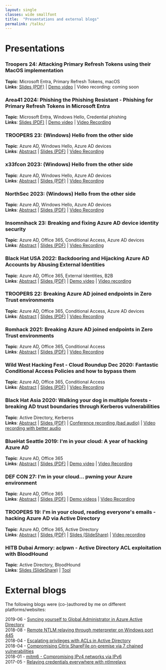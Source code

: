 ```yaml
---
layout: single
classes: wide smallfont
title:  "Presentations and external blogs"
permalink: /talks/
---
```


# Presentations
### **Troopers 24**: Attacking Primary Refresh Tokens using their MacOS implementation
**Topic**: Microsoft Entra, Primary Refresh Tokens, macOS   
**Links**: [Slides (PDF)](/assets/raw/Attacking%20PRT%20macOS.pdf) | [Demo video](/assets/raw/troopers24.mp4) | Video recording: coming soon   

### **Area41 2024**: Phishing the Phishing Resistant - Phishing for Primary Refresh Tokens in Microsoft Entra
**Topic**: Microsoft Entra, Windows Hello, Credential phishing  
**Links**: [Slides (PDF)](/assets/raw/Phishing%20the%20Phishing%20Resistant.pdf) | [Demo video](/assets/raw/area41_credphishing.mp4) | [Video Recording](https://www.youtube.com/watch?v=tNh_sYkmurI)  

### **TROOPERS 23**: (Windows) Hello from the other side
**Topic**: Azure AD, Windows Hello, Azure AD devices  
**Links**: [Abstract](https://troopers.de/troopers23/talks/mn7xw8/) | [Slides (PDF)](/assets/raw/Windows%20Hello%20from%20the%20other%20side_TR23_final.pdf) | [Video Recording](https://www.youtube.com/watch?v=AFay_58QubY)  

### **x33fcon 2023**: (Windows) Hello from the other side
**Topic**: Azure AD, Windows Hello, Azure AD devices  
**Links**: [Abstract](https://www.x33fcon.com/#!s/Dirk-janMollema.md) | [Slides (PDF)](/assets/raw/Windows%20Hello%20from%20the%20other%20side_x33fcon.pdf) | [Video Recording](https://youtu.be/Hiaraz7_KvE)  

### **NorthSec 2023**: (Windows) Hello from the other side
**Topic**: Azure AD, Windows Hello, Azure AD devices  
**Links**: [Abstract](https://nsec.io/schedule/#session-2023-windows-hello-from-the-other-side) | [Slides (PDF)](/assets/raw/Windows%20Hello%20from%20the%20other%20side_nsec_v1.0.pdf) | [Video Recording](https://www.youtube.com/live/ge67z-YxjIA?feature=share&t=3288)  

### **Insomnihack 23**: Breaking and fixing Azure AD device identity security
**Topic**: Azure AD, Office 365, Conditional Access, Azure AD devices  
**Links**: [Abstract](https://insomnihack.ch/talks-2023/#G9JMQL) | [Slides (PDF)](/assets/raw/Insomnihack%20Breaking%20and%20fixing%20Azure%20AD%20device%20identity%20security.pdf) | [Video Recording](https://www.youtube.com/watch?v=x609c-MUZ_g)  

### **Black Hat USA 2022**: Backdooring and Hijacking Azure AD Accounts by Abusing External Identities
**Topic**: Azure AD, Office 365, External Identities, B2B  
**Links**: [Abstract](https://www.blackhat.com/us-22/briefings/schedule/index.html#backdooring-and-hijacking-azure-ad-accounts-by-abusing-external-identities-26999) | [Slides (PDF)](/assets/raw/US-22-Mollema-Backdooring-and-hijacking-Azure-AD-accounts_final.pdf) | [Demo video](/assets/raw/mfaoverwrite_short.mp4) | [Video recording](https://www.youtube.com/watch?v=uKDS2t9_KsA)

### **TROOPERS 22**: Breaking Azure AD joined endpoints in Zero Trust environments
**Topic**: Azure AD, Office 365, Conditional Access, Azure AD devices  
**Links**: [Abstract](https://troopers.de/troopers22/agenda/tr22-1055-breaking-azure-ad-joined-endpoints-in-zero-trust-environments/) | [Slides (PDF)](/assets/raw/TR22_Mollema_Breaking_Azure_AD_joined_endpoints_in_zero-trust_environments_v1.0.pdf) | [Video Recording](https://youtu.be/BduCn8cLV1A) 

### **Romhack 2021**: Breaking Azure AD joined endpoints in Zero Trust environments
**Topic**: Azure AD, Office 365, Conditional Access  
**Links**: [Abstract](https://www.romhack.io/agenda-2021.html#mollema) | [Slides (PDF)](/assets/raw/romhack_dirkjan.pdf) | [Video Recording](https://www.youtube.com/watch?v=OigKnI68Sfo)

### **Wild West Hacking Fest - Cloud Roundup Dec 2020**: Fantastic Conditional Access Policies and how to bypass them
**Topic**: Azure AD, Office 365, Conditional Access  
**Links**: [Abstract](https://wildwesthackinfest.com/the-roundup/cloud-pentesting/) | [Slides (PDF)](/assets/raw/fantastic_policies_cloud_roundup.pdf) | [Video Recording](https://www.youtube.com/watch?v=yOJ6yB9anZM&t=296s)

### **Black Hat Asia 2020**: Walking your dog in multiple forests - breaking AD trust boundaries through Kerberos vulnerabilities
**Topic**: Active Directory, Kerberos  
**Links**: [Abstract](https://www.blackhat.com/asia-20/briefings/schedule/index.html#walking-your-dog-in-multiple-forests---breaking-ad-trust-boundaries-through-kerberos-vulnerabilities-18818) | [Slides (PDF)](/assets/raw/Walking-your-dog-in-multiple-forests.pdf) | [Conference recording (bad audio)](https://www.youtube.com/watch?v=z3FOw8MfKcw) | [Video recording with better audio](https://youtu.be/EUa7tyOOph4)

### **BlueHat Seattle 2019**: I'm in your cloud: A year of hacking Azure AD 
**Topic**: Azure AD, Office 365  
**Links**: [Abstract](https://www.microsoft.com/bluehat) | [Slides (PDF)](/assets/raw/Im%20in%20your%20cloud%20bluehat-v1.0.pdf) | [Demo video](/assets/raw/replyurlwifi.mp4) | [Video Recording](https://www.youtube.com/watch?v=fpUZJxFK72k)

### **DEF CON 27**: I'm in your cloud... pwning your Azure environment  
**Topic**: Azure AD, Office 365  
**Links**: [Abstract](https://www.defcon.org/html/defcon-27/dc-27-speakers.html#Mollema) | [Slides (PDF)](https://media.defcon.org/DEF%20CON%2027/DEF%20CON%2027%20presentations/DEFCON-27-Dirk-jan-Mollema-Im-in-your-cloud-pwning-your-azure-environment.pdf) | [Demo videos](https://media.defcon.org/DEF%20CON%2027/DEF%20CON%2027%20presentations/DEFCON-27-Dirk-jan-Mollema-Demo-Videos/) | [Video Recording](https://www.youtube.com/watch?v=xei8lAPitX8)

### **TROOPERS 19**: I'm in your cloud, reading everyone's emails - hacking Azure AD via Active Directory  
**Topic**: Azure AD, Office 365, Active Directory  
**Links**: [Abstract](https://www.troopers.de/troopers19/agenda/y3nswp/) | [Slides (PDF)](https://troopers.de/downloads/troopers19/TROOPERS19_AD_Im_in_your_cloud.pdf) | [Slides (SlideShare)](https://www.slideshare.net/DirkjanMollema/im-in-your-cloud-reading-everyones-email-hacking-azure-ad-via-active-directory) | [Video recording](https://www.youtube.com/watch?v=JEIR5oGCwdg)

### **HITB Dubai Armory**: aclpwn - Active Directory ACL exploitation with BloodHound
**Topic**: Active Directory, BloodHound  
**Links**: [Slides (SlideShare)](https://www.slideshare.net/DirkjanMollema/aclpwn-active-directory-acl-exploitation-with-bloodhound) | [Tool](https://github.com/fox-it/aclpwn.py)

# External blogs
The following blogs were (co-)authored by me on different platforms/websites:

2019-06 - [Syncing yourself to Global Administrator in Azure Active Directory](https://blog.fox-it.com/2019/06/06/syncing-yourself-to-global-administrator-in-azure-active-directory/)  
2018-08 - [Remote NTLM relaying through meterpreter on Windows port 445](https://diablohorn.com/2018/08/25/remote-ntlm-relaying-through-meterpreter-on-windows-port-445/)  
2018-04 - [Escalating privileges with ACLs in Active Directory](https://blog.fox-it.com/2018/04/26/escalating-privileges-with-acls-in-active-directory/)  
2018-04 - [Compromising Citrix ShareFile on-premise via 7 chained vulnerabilities](https://blog.fox-it.com/2018/04/06/compromising-sharefile-on-premise-via-7-chained-vulnerabilities/)  
2018-01 - [mitm6 - Compromising IPv4 networks via IPv6](https://blog.fox-it.com/2018/01/11/mitm6-compromising-ipv4-networks-via-ipv6/)  
2017-05 - [Relaying credentials everywhere with ntlmrelayx](https://blog.fox-it.com/2017/05/09/relaying-credentials-everywhere-with-ntlmrelayx/)  
